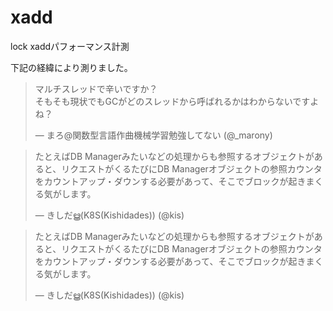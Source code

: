 # xadd
lock xaddパフォーマンス計測

下記の経緯により測りました。

[](https://twitter.com/_marony/status/1189142741617299459?ref_src=twsrc%5Etfw)
> マルチスレッドで辛いですか？<br>そもそも現状でもGCがどのスレッドから呼ばれるかはわからないですよね？</p>&mdash; まろ@関数型言語作曲機械学習勉強してない (@_marony)

[](https://twitter.com/kis/status/1189143708651982849?ref_src=twsrc%5Etfw)
> たとえばDB Managerみたいなどの処理からも参照するオブジェクトがあると、リクエストがくるたびにDB Managerオブジェクトの参照カウンタをカウントアップ・ダウンする必要があって、そこでブロックが起きまくる気がします。</p>&mdash; きしだൠ(K8S(Kishidades)) (@kis)

[](https://twitter.com/kis/status/1189143708651982849?ref_src=twsrc%5Etfw)
> たとえばDB Managerみたいなどの処理からも参照するオブジェクトがあると、リクエストがくるたびにDB Managerオブジェクトの参照カウンタをカウントアップ・ダウンする必要があって、そこでブロックが起きまくる気がします。</p>&mdash; きしだൠ(K8S(Kishidades)) (@kis)

